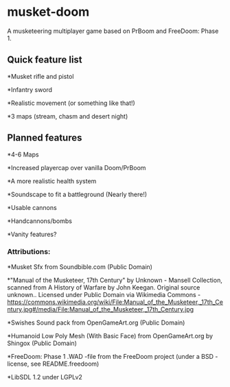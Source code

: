 # musket-doom
A musketeering multiplayer game based on PrBoom and FreeDoom: Phase 1.

## Quick feature list

 *Musket rifle and pistol
 
 *Infantry sword
 
 *Realistic movement (or something like that!)
 
 *3 maps (stream, chasm and desert night)
 

## Planned features

 *4-6 Maps
 
 *Increased playercap over vanilla Doom/PrBoom
 
 *A more realistic health system
 
 *Soundscape to fit a battleground (Nearly there!)
 
 *Usable cannons
 
 *Handcannons/bombs
 
 *Vanity features?
 


### Attributions:

*Musket Sfx from Soundbible.com (Public Domain)

*"Manual of the Musketeer, 17th Century" by Unknown - Mansell Collection, scanned from A History of Warfare by John Keegan. Original source unknown.. Licensed under Public Domain via Wikimedia Commons - https://commons.wikimedia.org/wiki/File:Manual_of_the_Musketeer,_17th_Century.jpg#/media/File:Manual_of_the_Musketeer,_17th_Century.jpg

*Swishes Sound pack from OpenGameArt.org (Public Domain)

*Humanoid Low Poly Mesh (With Basic Face) from OpenGameArt.org by Shingox (Public Domain)

*FreeDoom: Phase 1 .WAD -file from the FreeDoom project (under a BSD -license, see README.freedoom)

*LibSDL 1.2 under LGPLv2


